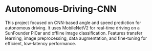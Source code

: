 # Autonomous-Driving-CNN
This project focused on CNN-based angle and speed prediction for autonomous driving. It uses MobileNetV2 for real-time driving on a SunFounder PiCar and offline image classification. Features transfer learning, image preprocessing, data augmentation, and fine-tuning for efficient, low-latency performance.

